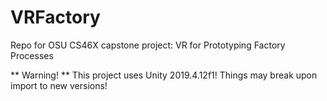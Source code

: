 # VRFactory
Repo for OSU CS46X capstone project: VR for Prototyping Factory Processes

** Warning! **
This project uses Unity 2019.4.12f1! Things may break upon import to new versions!
